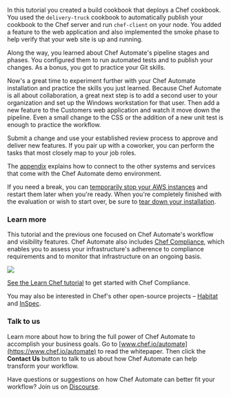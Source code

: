 In this tutorial you created a build cookbook that deploys a Chef cookbook. You used the `delivery-truck` cookbook to automatically publish your cookbook to the Chef server and run `chef-client` on your node. You added a feature to the web application and also implemented the smoke phase to help verify that your web site is up and running.

Along the way, you learned about Chef Automate's pipeline stages and phases. You configured them to run automated tests and to publish your changes. As a bonus, you got to practice your Git skills.

Now's a great time to experiment further with your Chef Automate installation and practice the skills you just learned. Because Chef Automate is all about collaboration, a great next step is to add a second user to your organization and set up the Windows workstation for that user. Then add a new feature to the Customers web application and watch it move down the pipeline. Even a small change to the CSS or the addition of a new unit test is enough to practice the workflow.

Submit a change and use your established review process to approve and deliver new features. If you pair up with a coworker, you can perform the tasks that most closely map to your job roles.

The [appendix](/automate/install/managing-your-aws-instances) explains how to connect to the other systems and services that come with the Chef Automate demo environment.

If you need a break, you can [temporarily stop your AWS instances](/automate/install/managing-your-aws-instances#stoppingandrestartingyourawsinstances) and restart them later when you're ready. When you're completely finished with the evaluation or wish to start over, be sure to [tear down your installation](/automate/install/managing-your-aws-instances#tearingdownyourchefautomateinstallation).

### Learn more

This tutorial and the previous one focused on Chef Automate's workflow and visibility features. Chef Automate also includes [Chef Compliance](https://www.chef.io/compliance/), which enables you to assess your infrastructure's adherence to compliance requirements and to monitor that infrastructure on an ongoing basis.

![](automate/automate-architecture.svg)

[See the Learn Chef tutorial](/tutorials/#compliance-assess) to get started with Chef Compliance.

You may also be interested in Chef's other open-source projects &ndash; [Habitat](https://www.habitat.sh) and [InSpec](https://www.chef.io/inspec/).

### Talk to us

Learn more about how to bring the full power of Chef Automate to accomplish your business goals. Go to [www.chef.io/automate](https://www.chef.io/automate) to read the whitepaper. Then click the **Contact Us** button to talk to us about how Chef Automate can help transform your workflow.

Have questions or suggestions on how Chef Automate can better fit your workflow? Join us on [Discourse](https://discourse.chef.io/c/delivery).
